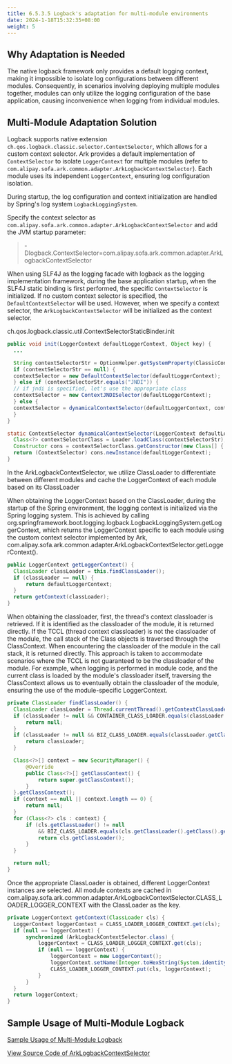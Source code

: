 ```yaml
---
title: 6.5.3.5 Logback's adaptation for multi-module environments
date: 2024-1-18T15:32:35+08:00
weight: 5
---
```


## Why Adaptation is Needed
The native logback framework only provides a default logging context, making it impossible to isolate log configurations between different modules. Consequently, in scenarios involving deploying multiple modules together, modules can only utilize the logging configuration of the base application, causing inconvenience when logging from individual modules.

## Multi-Module Adaptation Solution
Logback supports native extension `ch.qos.logback.classic.selector.ContextSelector`, which allows for a custom context selector. Ark provides a default implementation of `ContextSelector` to isolate `LoggerContext` for multiple modules (refer to `com.alipay.sofa.ark.common.adapter.ArkLogbackContextSelector`). Each module uses its independent `LoggerContext`, ensuring log configuration isolation.

During startup, the log configuration and context initialization are handled by Spring's log system `LogbackLoggingSystem`.

Specify the context selector as `com.alipay.sofa.ark.common.adapter.ArkLogbackContextSelector` and add the JVM startup parameter:
> -Dlogback.ContextSelector=com.alipay.sofa.ark.common.adapter.ArkLogbackContextSelector

When using SLF4J as the logging facade with logback as the logging implementation framework, during the base application startup, when the SLF4J static binding is first performed, the specific `ContextSelector` is initialized. If no custom context selector is specified, the `DefaultContextSelector` will be used. However, when we specify a context selector, the `ArkLogbackContextSelector` will be initialized as the context selector.

ch.qos.logback.classic.util.ContextSelectorStaticBinder.init

```java
public void init(LoggerContext defaultLoggerContext, Object key) {
  ...

  String contextSelectorStr = OptionHelper.getSystemProperty(ClassicConstants.LOGBACK_CONTEXT_SELECTOR);
  if (contextSelectorStr == null) {
  contextSelector = new DefaultContextSelector(defaultLoggerContext);
  } else if (contextSelectorStr.equals("JNDI")) {
  // if jndi is specified, let's use the appropriate class
  contextSelector = new ContextJNDISelector(defaultLoggerContext);
  } else {
  contextSelector = dynamicalContextSelector(defaultLoggerContext, contextSelectorStr);
  }
}

static ContextSelector dynamicalContextSelector(LoggerContext defaultLoggerContext, String contextSelectorStr) {
  Class<?> contextSelectorClass = Loader.loadClass(contextSelectorStr);
  Constructor cons = contextSelectorClass.getConstructor(new Class[] { LoggerContext.class });
  return (ContextSelector) cons.newInstance(defaultLoggerContext);
}
```

In the ArkLogbackContextSelector, we utilize ClassLoader to differentiate between different modules and cache the LoggerContext of each module based on its ClassLoader

When obtaining the LoggerContext based on the ClassLoader, during the startup of the Spring environment, the logging context is initialized via the Spring logging system. This is achieved by calling org.springframework.boot.logging.logback.LogbackLoggingSystem.getLoggerContext, which returns the LoggerContext specific to each module using the custom context selector implemented by Ark, com.alipay.sofa.ark.common.adapter.ArkLogbackContextSelector.getLoggerContext().

```java
public LoggerContext getLoggerContext() {
  ClassLoader classLoader = this.findClassLoader();
  if (classLoader == null) {
      return defaultLoggerContext;
  }
  return getContext(classLoader);
}
```

When obtaining the classloader, first, the thread's context classloader is retrieved. If it is identified as the classloader of the module, it is returned directly. If the TCCL (thread context classloader) is not the classloader of the module, the call stack of the Class objects is traversed through the ClassContext. When encountering the classloader of the module in the call stack, it is returned directly. This approach is taken to accommodate scenarios where the TCCL is not guaranteed to be the classloader of the module.
For example, when logging is performed in module code, and the current class is loaded by the module's classloader itself, traversing the ClassContext allows us to eventually obtain the classloader of the module, ensuring the use of the module-specific LoggerContext.

```java
private ClassLoader findClassLoader() {
  ClassLoader classLoader = Thread.currentThread().getContextClassLoader();
  if (classLoader != null && CONTAINER_CLASS_LOADER.equals(classLoader.getClass().getName())) {
      return null;
  }
  if (classLoader != null && BIZ_CLASS_LOADER.equals(classLoader.getClass().getName())) {
      return classLoader;
  }

  Class<?>[] context = new SecurityManager() {
      @Override
      public Class<?>[] getClassContext() {
          return super.getClassContext();
      }
  }.getClassContext();
  if (context == null || context.length == 0) {
      return null;
  }
  for (Class<?> cls : context) {
      if (cls.getClassLoader() != null
          && BIZ_CLASS_LOADER.equals(cls.getClassLoader().getClass().getName())) {
          return cls.getClassLoader();
      }
  }

  return null;
}
```

Once the appropriate ClassLoader is obtained, different LoggerContext instances are selected. All module contexts are cached in com.alipay.sofa.ark.common.adapter.ArkLogbackContextSelector.CLASS_LOADER_LOGGER_CONTEXT with the ClassLoader as the key.

```java
private LoggerContext getContext(ClassLoader cls) {
  LoggerContext loggerContext = CLASS_LOADER_LOGGER_CONTEXT.get(cls);
  if (null == loggerContext) {
      synchronized (ArkLogbackContextSelector.class) {
          loggerContext = CLASS_LOADER_LOGGER_CONTEXT.get(cls);
          if (null == loggerContext) {
              loggerContext = new LoggerContext();
              loggerContext.setName(Integer.toHexString(System.identityHashCode(cls)));
              CLASS_LOADER_LOGGER_CONTEXT.put(cls, loggerContext);
          }
      }
  }
  return loggerContext;
}
```

## Sample Usage of Multi-Module Logback
[Sample Usage of Multi-Module Logback](https://github.com/koupleless/samples/blob/main/springboot-samples/logging/logback/README.md)

[View Source Code of ArkLogbackContextSelector](https://github.com/sofastack/sofa-ark/blob/master/sofa-ark-parent/core/common/src/main/java/com/alipay/sofa/ark/common/adapter/ArkLogbackContextSelector.java)

